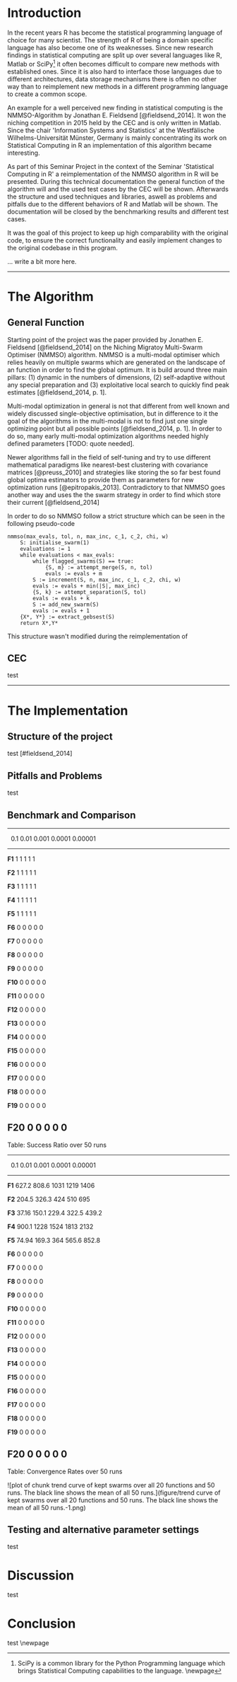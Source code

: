 # Introduction #

In the recent years R has become the statistical programming language of choice for many scientist. The strength of R of being a domain specific language has also become one of its weaknesses. Since new research findings in statistical computing are split up over several languages like R, Matlab or SciPy[^1] it often becomes difficult to compare new methods with established ones. Since it is also hard to interface those languages due to different architectures, data storage mechanisms there is often no other way than to reimplement new methods in a different programming language to create a common scope.

An example for a well perceived new finding in statistical computing is the NMMSO-Algorithm by Jonathan E. Fieldsend [@fieldsend_2014]. It won the niching competition in 2015 held by the CEC and is only written in Matlab. Since the chair 'Information Systems and Statistics' at the Westfälische Wilhelms-Universität Münster, Germany is mainly concentrating its work on Statistical Computing in R an implementation of this algorithm became interesting. 

As part of this Seminar Project in the context of the Seminar 'Statistical Computing in R' a reimplementation of the NMMSO algorithm in R will be presented. During this technical documentation the general function of the algorithm will and the used test cases by the CEC will be shown. Afterwards the structure and used techniques and libraries, aswell as problems and pitfalls due to the different behaviors of R and Matlab will be shown. The documentation will be closed by the benchmarking results and different test cases. 

It was the goal of this project to keep up high comparability with the original code, to ensure the correct functionality and easily implement changes to the original codebase in this program. 

… write a bit more here.

[^1]: SciPy is a common library for the Python Programming language which brings Statistical Computing capabilities to the language.
\newpage

----

# The Algorithm #

## General Function ##

Starting point of the project was the paper provided by Jonathen E. Fieldsend [@fieldsend_2014] on the Niching Migratoy Multi-Swarm Optimiser (NMMSO) algorithm. NMMSO is a multi-modal optimiser which relies heavily on multiple swarms which are generated on the landscape of an function in order to find the global optimum. It is build around three main pillars: (1) dynamic in the numbers of dimensions, (2) self-adaptive without any special preparation and (3) exploitative local search to quickly find peak estimates [@fieldsend_2014, p. 1]. 

Multi-modal optimization in general is not that different from well known and widely discussed single-objective optimisation, but in difference to it the goal of the algorithms in the multi-modal is not to find just one single optimizing point but all possible points [@fieldsend_2014, p. 1]. In order to do so, many early multi-modal optimization algorithms needed highly defined parameters [TODO: quote needed]. 

Newer algorithms fall in the field of self-tuning and try to use different mathematical paradigms like nearest-best clustering with covariance matrices [@preuss_2010] and strategies like storing the so far best found global optima estimators to provide them as parameters for new optimization runs [@epitropakis_2013]. Contradictory to that NMMSO goes another way and uses the the swarm strategy in order to find which store their current [@fieldsend_2014]

In order to do so NMMSO follow a strict structure which can be seen in the following pseudo-code

	nmmso(max_evals, tol, n, max_inc, c_1, c_2, chi, w)
		S: initialise_swarm(1)
		evaluations := 1
		while evaluations < max_evals:
			while flagged_swarms(S) == true:
				{S, m} := attempt_merge(S, n, tol)
				evals := evals + m
			S := increment(S, n, max_inc, c_1, c_2, chi, w)
			evals := evals + min(|S|, max_inc)
			{S, k} := attempt_separation(S, tol)
			evals := evals + k
			S := add_new_swarm(S)
			evals := evals + 1
		{X*, Y*} := extract_gebsest(S)
		return X*,Y*

This structure wasn't modified during the reimplementation of 

## CEC ##

test

----

# The Implementation #

## Structure of the project ##

test [#fieldsend_2014]

## Pitfalls and Problems ##

test

## Benchmark and Comparison ##



-------------------------------------------------
 &nbsp;    0.1   0.01   0.001   0.0001   0.00001 
--------- ----- ------ ------- -------- ---------
 **F1**     1     1       1       1         1    

 **F2**     1     1       1       1         1    

 **F3**     1     1       1       1         1    

 **F4**     1     1       1       1         1    

 **F5**     1     1       1       1         1    

 **F6**     0     0       0       0         0    

 **F7**     0     0       0       0         0    

 **F8**     0     0       0       0         0    

 **F9**     0     0       0       0         0    

 **F10**    0     0       0       0         0    

 **F11**    0     0       0       0         0    

 **F12**    0     0       0       0         0    

 **F13**    0     0       0       0         0    

 **F14**    0     0       0       0         0    

 **F15**    0     0       0       0         0    

 **F16**    0     0       0       0         0    

 **F17**    0     0       0       0         0    

 **F18**    0     0       0       0         0    

 **F19**    0     0       0       0         0    

 **F20**    0     0       0       0         0    
-------------------------------------------------

Table: Success Ratio over 50 runs


-------------------------------------------------
 &nbsp;    0.1   0.01   0.001   0.0001   0.00001 
--------- ----- ------ ------- -------- ---------
 **F1**   627.2 808.6   1031     1219     1406   

 **F2**   204.5 326.3    424     510       695   

 **F3**   37.16 150.1   229.4   322.5     439.2  

 **F4**   900.1  1228   1524     1813     2132   

 **F5**   74.94 169.3    364    565.6     852.8  

 **F6**     0     0       0       0         0    

 **F7**     0     0       0       0         0    

 **F8**     0     0       0       0         0    

 **F9**     0     0       0       0         0    

 **F10**    0     0       0       0         0    

 **F11**    0     0       0       0         0    

 **F12**    0     0       0       0         0    

 **F13**    0     0       0       0         0    

 **F14**    0     0       0       0         0    

 **F15**    0     0       0       0         0    

 **F16**    0     0       0       0         0    

 **F17**    0     0       0       0         0    

 **F18**    0     0       0       0         0    

 **F19**    0     0       0       0         0    

 **F20**    0     0       0       0         0    
-------------------------------------------------

Table: Convergence Rates over 50 runs


![plot of chunk trend curve of kept swarms over all 20 functions and 50 runs. The black line shows the mean of all 50 runs.](figure/trend curve of kept swarms over all 20 functions and 50 runs. The black line shows the mean of all 50 runs.-1.png) 


## Testing and alternative parameter settings ##

test

# Discussion #

test

# Conclusion #

test
\newpage
